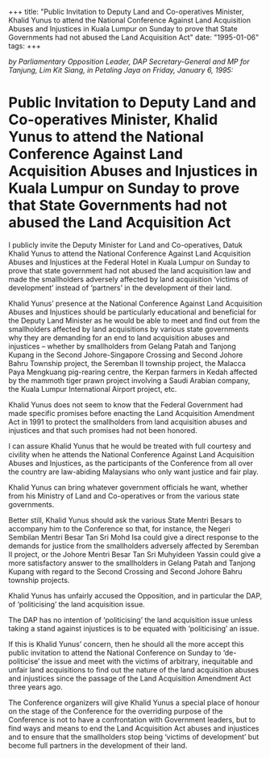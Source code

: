 +++ 
title: "Public Invitation to Deputy Land and Co-operatives Minister, Khalid Yunus to attend the National Conference Against Land Acquisition Abuses and Injustices in Kuala Lumpur on Sunday to prove that State Governments had not abused the Land Acquisition Act"
date: "1995-01-06"
tags:
+++

_by Parliamentary Opposition Leader, DAP Secretary-General and MP for Tanjung, Lim Kit Siang, in Petaling Jaya on Friday, January 6, 1995:_

# Public Invitation to Deputy Land and Co-operatives Minister, Khalid Yunus to attend the National Conference Against Land Acquisition Abuses and Injustices in Kuala Lumpur on Sunday to prove that State Governments had not abused the Land Acquisition Act

I publicly invite the Deputy Minister for Land and Co-operatives, Datuk Khalid Yunus to attend the National Conference Against Land Acquisition Abuses and Injustices at the Federal Hotel in Kuala Lumpur on Sunday to prove that state government had not abused the land acquisition law and made the smallholders adversely affected by land acquisition ‘victims of development’ instead of ‘partners’ in the development of their land.</u>

Khalid Yunus’ presence at the National Conference Against Land Acquisition Abuses and Injustices should be particularly educational and beneficial for the Deputy Land Minister as he would be able to meet and find out from the smallholders affected by land acquisitions by various state governments why they are demanding for an end to land acquisition abuses and injustices – whether by smallholders from Gelang Patah and Tanjong Kupang in the Second Johore-Singapore Crossing and Second Johore Bahru Township project, the Seremban II township project, the Malacca Paya Mengkuang pig-rearing centre, the Kerpan farmers in Kedah affected by the mammoth tiger prawn project involving a Saudi Arabian company, the Kuala Lumpur International Airport project, etc.

Khalid Yunus does not seem to know that the Federal Government had made specific promises before enacting the Land Acquisition Amendment Act in 1991 to protect the smallholders from land acquisition abuses and injustices and that such promises had not been honored.

I can assure Khalid Yunus that he would be treated with full courtesy and civility when he attends the National Conference Against Land Acquisition Abuses and Injustices, as the participants of the Conference from all over the country are law-abiding Malaysians who only want justice and fair play.

Khalid Yunus can bring whatever government officials he want, whether from his Ministry of Land and Co-operatives or from the various state governments.

Better still, Khalid Yunus should ask the various State Mentri Besars to accompany him to the Conference so that, for instance, the Negeri Sembilan Mentri Besar Tan Sri Mohd Isa could give a direct response to the demands for justice from the smallholders adversely affected by Seremban II project, or the Johore Mentri Besar Tan Sri Muhyideen Yassin could give a more satisfactory answer to the smallholders in Gelang Patah and Tanjong Kupang with regard to the Second Crossing and Second Johore Bahru township projects.

Khalid Yunus has unfairly accused the Opposition, and in particular the DAP, of ‘politicising’ the land acquisition issue.

The DAP has no intention of ‘politicising’ the land acquisition issue unless taking a stand against injustices is to be equated with ‘politicising’ an issue.

If this is Khalid Yunus’ concern, then he should all the more accept this public invitation to attend the National Conference on Sunday to ‘de-politicise’ the issue and meet with the victims of arbitrary, inequitable and unfair land acquisitions to find out the nature of the land acquisition abuses and injustices since the passage of the Land Acquisition Amendment Act three years ago.

The Conference organizers will give Khalid Yunus a special place of honour on the stage of the Conference for the overriding purpose of the Conference is not to have a confrontation with Government leaders, but to find ways and means to end the Land Acquisition Act abuses and injustices and to ensure that the smallholders stop being ‘victims of development’ but become full partners in the development of their land.
 
